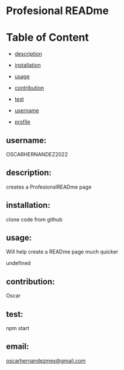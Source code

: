 # Profesional READme


# Table of Content
- [description](#description)
- [installation](#installation)
- [usage](#usage)

- [contribution](#contribution)
- [test](#test)
- [username](#username)
- [profile](#profile)
  
## username:
OSCARHERNANDEZ2022
  
## description:
creates a ProfesionslREADme page
  
## installation:
clone code from github
  
## usage:
Will help create a READme page much quicker
  
undefined
  
## contribution:
Oscar
  
## test:
npm start
  
## email:
oscarhernandezmex@gmail.com  
